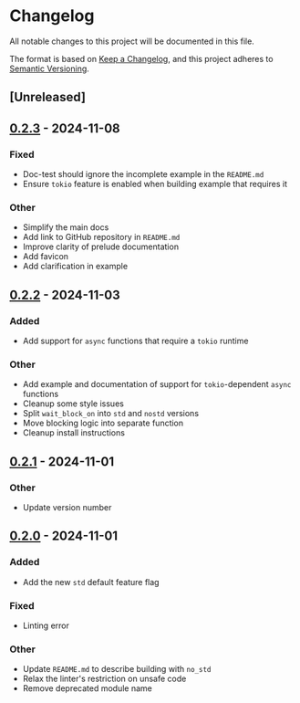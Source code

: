 # Changelog

All notable changes to this project will be documented in this file.

The format is based on [Keep a Changelog](https://keepachangelog.com/en/1.0.0/),
and this project adheres to [Semantic Versioning](https://semver.org/spec/v2.0.0.html).

## [Unreleased]

## [0.2.3](https://github.com/FlippingBinaryLLC/wait-rs/compare/v0.2.2...v0.2.3) - 2024-11-08

### Fixed

- Doc-test should ignore the incomplete example in the `README.md`
- Ensure `tokio` feature is enabled when building example that requires it

### Other

- Simplify the main docs
- Add link to GitHub repository in `README.md`
- Improve clarity of prelude documentation
- Add favicon
- Add clarification in example

## [0.2.2](https://github.com/FlippingBinaryLLC/wait-rs/compare/v0.2.1...v0.2.2) - 2024-11-03

### Added

- Add support for `async` functions that require a `tokio` runtime

### Other

- Add example and documentation of support for `tokio`-dependent `async` functions
- Cleanup some style issues
- Split `wait_block_on` into `std` and `nostd` versions
- Move blocking logic into separate function
- Cleanup install instructions

## [0.2.1](https://github.com/FlippingBinaryLLC/wait-rs/compare/v0.2.0...v0.2.1) - 2024-11-01

### Other

- Update version number

## [0.2.0](https://github.com/FlippingBinaryLLC/wait-rs/compare/v0.1.1...v0.2.0) - 2024-11-01

### Added

- Add the new `std` default feature flag

### Fixed

- Linting error

### Other

- Update `README.md` to describe building with `no_std`
- Relax the linter's restriction on unsafe code
- Remove deprecated module name
